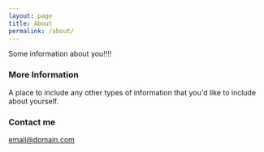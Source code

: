 ```yaml
---
layout: page
title: About
permalink: /about/
---
```


Some information about you!!!!

### More Information

A place to include any other types of information that you'd like to include about yourself.

### Contact me

[email@domain.com](mailto:email@domain.com)